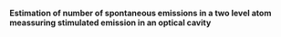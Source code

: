 **Estimation of number of spontaneous emissions in a two level atom meassuring stimulated emission in an optical cavity**
